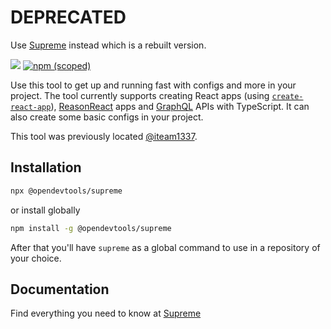 # DEPRECATED

Use [Supreme](https://github.com/opendevtools/supreme) instead which is a rebuilt version.

[![](https://github.com/opendevtools/supreme/workflows/Release/badge.svg)](https://github.com/opendevtools/supreme/actions?workflow=Release)
[![npm (scoped)](https://img.shields.io/npm/v/@opendevtools/supreme)](https://npm.im/@opendevtools/supreme)

Use this tool to get up and running fast with configs and more in your project.
The tool currently supports creating React apps (using [`create-react-app`](https://facebook.github.io/create-react-app)), [ReasonReact](https://reasonml.github.io/reason-react/) apps and [GraphQL](https://graphql.org/) APIs with TypeScript. It can also create some basic configs in your project.

This tool was previously located [@iteam1337](https://github.com/iteam1337).

## Installation

```bash
npx @opendevtools/supreme
```

or install globally

```bash
npm install -g @opendevtools/supreme
```

After that you'll have `supreme` as a global command to use in a repository of your choice.

## Documentation

Find everything you need to know at [Supreme](https://opendevtools.github.io/#/supreme)
